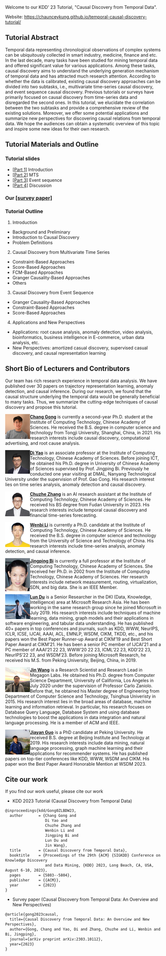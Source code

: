 
Welcome to our KDD' 23 Tutorial, "Causal Discovery from Temporal Data".

Website: https://chaunceykung.github.io/temporal-causal-discovery-tutorial/


## Tutorial Abstract

Temporal data representing chronological observations of complex systems can be ubiquitously collected in smart industry, medicine, finance and etc. In the last decade, many tasks have been studied for mining temporal data and offered significant value for various applications. Among these tasks, causal discovery aims to understand the underlying generation mechanism of temporal data and has attracted much research attention. According to whether the data is calibrated, existing causal discovery approaches can be divided into two subtasks, i.e., multivariate time-series causal discovery, and event sequence causal discovery. Previous tutorials or surveys have primarily focused on causal discovery from time-series data and disregarded the second ones. In this tutorial, we elucidate the correlation between the two subtasks and provide a comprehensive review of the existing solutions. Moreover, we offer some potential applications and summarize new perspectives for discovering causal relations from temporal data. We hope the audiences can obtain a systematic overview of this topic and inspire some new ideas for their own research. 



## Tutorial Materials and Outline

### Tutorial slides
* [[Part 1]](https://github.com/ChaunceyKung/temporal-causal-discovery-tutorial/blob/main/slides/KDD_Causal_Discovery_Part%201_Introduction.pdf) Introduction
* [[Part 2]](https://github.com/ChaunceyKung/temporal-causal-discovery-tutorial/blob/main/slides/KDD_Causal_Discovery_Part%202_MTS.pdf) MTS
* [[Part 3]](https://github.com/ChaunceyKung/temporal-causal-discovery-tutorial/blob/main/slides/KDD_Causal_Discovery_Part%203_Event.pdf) Event sequence
* [[Part 4]](https://github.com/ChaunceyKung/temporal-causal-discovery-tutorial/blob/main/slides/KDD_Causal_Discovery_Part%204_Discussion.pdf) Discussion


### Our [[survey paper]](https://arxiv.org/abs/2303.10112) 

### Tutorial Outline

1. Introduction
  - Background and Preliminary
  - Introduction to Causal Discovery
  - Problem Definitions

2. Causal Discovery from Multivariate Time Series
  - Constraint-Based Approaches
  - Score-Based Approaches
  - FCM-Based Approaches
  - Granger Causality-Based Approaches
  - Others

3. Causal Discovery from Event Sequence
  - Granger Causality-Based Approaches
  - Constraint-Based Approaches
  - Score-Based Approaches

4. Applications and New Perspectives
  - Applications: root cause analysis, anomaly detection, video analysis, bioinformatics, business intelligence in E-commerce, urban data analysis, etc.
  - New Perspectives: amortized casual discovery, supervised casual discovery, and causal representation learning



## Short Bio of Lecturers and Contributors

Our team has rich research experience in temporal data analysis. We have published over 30 papers on trajectory representation learning, anomaly detection, and causal inference. During our research, we found that the causal structure underlying the temporal data would be generally beneficial to many tasks. Thus, we summarize the cutting-edge techniques of causal discovery and propose this tutorial.


<img align="left" src="figs/Chang.jpg" width="80" >**[Chang Gong](https://chaunceykung.github.io/)** is currently a second-year Ph.D. student at the Institute of Computing Technology, Chinese Academy of Sciences. He received the B.S. degree in computer science and technology from Tongji University, Shanghai, China, in 2021. His research interests include causal discovery, computational advertising, and root cause analysis.


<img align="left" src="figs/Di.jpg" width="80" >**[Di Yao](http://www.yaodi.info/)** is an associate professor at the Institute of Computing Technology, Chinese Academy of Sciences. Before joining ICT, he obtained his Ph.D. degree in University of Chinese Academy of Sciences supervised by Prof. Jingping Bi. Previously he conducted one year visiting at DMAL, Nanyang Technological University under the supervision of Prof. Gao Cong. His research interest lies on time series analysis, anomaly detection and causal discovery.


<img align="left" src="figs/Chuzhe.jpg" width="80" >**[Chuzhe Zhang]()** is an AI research assistant at the Institute of Computing Technology, Chinese Academy of Sciences. He received his BS degree from Fudan University in 2023. His research interests include temporal causal discovery and financial time-series forecasting.


<img align="left" src="figs/Wenbin.jpg" width="80" >**[Wenbi Li]()** is currently a Ph.D. candidate at the Institute of Computing Technology, Chinese Academy of Sciences. He received the B.S. degree in computer science and technology from the University of Science and Technology of China. His research interests include time-series analysis, anomaly detection, and causal inference.


<img align="left" src="figs/Jingping.jpg" width="80" >**[Jingping Bi](http://www.ict.cas.cn/sourcedb_2018_ict_cas/cn/jssrck/200909/t20090917_2496583.html)** is currently a full professor at the Institute of Computing Technology, Chinese Academy of Sciences. She received her Ph.D. in 2002 from the Institute of Computing Technology, Chinese Academy of Sciences. Her research interests include network measurement, routing, virtualization, SDN, and big data. She is an IEEE Member.

<img align="left" src="figs/DU.png" width="80" >**[Lun Du](https://www.microsoft.com/en-us/research/people/ludu/)** is a Senior Researcher in the DKI (Data, Knowledge, Intelligence) area at Microsoft Research Asia. He has been working in the same research group since he joined Microsoft in July 2019. His research interests include techniques of machine learning, data mining, graph models and their applications in software engineering, and tabular data understanding. He has published 40+ papers in top conferences and journals, such as KDD, WWW,  NeurIPS, ICLR, ICSE, IJCAI, AAAI, ACL, EMNLP, WSDM, CIKM, TKDD, etc., and his papers won the Best Paper Runner-up Award at CIKM’19 and Best Short Paper Award at CIKM’21. He has been a senior PC member of IJCAI’21 and a PC member of AAAI’21 22 23, WWW’20 22 23, ICML’22 23, KDD’22 23, NeurIPS’22 23, and WSDM’23. Before joining Microsoft Research, he received his M.S. from Peking University, Beijing, China, in 2019.

<img align="left" src="figs/Wang.jpg" width="80" >**[Jin Wang](https://www.jinwang18.net/)** is a Research Scientist and Research Lead in Megagon Labs. He obtained his Ph.D. degree from Computer Science Department, University of California, Los Angeles in July 2020 under the supervision of Professor Carlo Zaniolo. Before that, he obtained his Master degree of Engineering from Department of Computer Science and Technology, Tsinghua Univeristy in 2015. His research interest lies in the broad areas of database, machine learning and information retrieval. In particular, his research focuses on Database Query Language, Database System and using database technologies to boost the applications in data integration and natural language processing. He is a member of ACM and IEEE.

<img align="left" src="figs/jiayin.jpg" width="80" >**[Jiayan Guo]()** is a PhD candidate at Peking University. He received B.S. degree at Beijing Institute and Technology at 2019. His research interests include data mining, natural language processing, graph machine learning and their applications for recommender systems. He has published papers on top-tier conferences like KDD, WWW, WSDM and CIKM. His paper won the Best Paper Award Honorable Mention at WSDM 2023.




## Cite our work 

If you find our work useful, please cite our work
- KDD 2023 Tutorial (Causal Discovery from Temporal Data)
```
@inproceedings{kdd/Gong0ZLBDW23,
  author       = {Chang Gong and
                  Di Yao and
                  Chuzhe Zhang and
                  Wenbin Li and
                  Jingping Bi and
                  Lun Du and
                  Jin Wang},
  title        = {Causal Discovery from Temporal Data},
  booktitle    = {Proceedings of the 29th {ACM} {SIGKDD} Conference on Knowledge Discovery
                  and Data Mining, {KDD} 2023, Long Beach, CA, USA, August 6-10, 2023},
  pages        = {5803--5804},
  publisher    = {{ACM}},
  year         = {2023}
}
```
- Survey paper (Causal Discovery from Temporal Data: An Overview and New Perspectives)
```
@article{gong2023causal,
  title={Causal Discovery from Temporal Data: An Overview and New Perspectives},
  author={Gong, Chang and Yao, Di and Zhang, Chuzhe and Li, Wenbin and Bi, Jingping},
  journal={arXiv preprint arXiv:2303.10112},
  year={2023}
}
```



<script type="text/javascript" id="clustrmaps" src="//clustrmaps.com/map_v2.js?d=8szPTSzsKjr4sJsqpi8rGoh4vjdKjatvub51BhT0rEc&cl=ffffff&w=a"></script>

